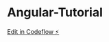 # Angular-Tutorial

[Edit in Codeflow ⚡️](https://stackblitz.com/~/github.com/TheRealChrisChang/Angular-Tutorial)